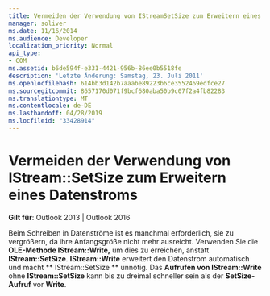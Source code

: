 ```yaml
---
title: Vermeiden der Verwendung von IStreamSetSize zum Erweitern eines Datenstroms
manager: soliver
ms.date: 11/16/2014
ms.audience: Developer
localization_priority: Normal
api_type:
- COM
ms.assetid: b6de594f-e331-4421-956b-86ee0b5518fe
description: 'Letzte Änderung: Samstag, 23. Juli 2011'
ms.openlocfilehash: 614bb3d142b7aaabe89223b6ce3552469edfce27
ms.sourcegitcommit: 8657170d071f9bcf680aba50b9c07f2a4fb82283
ms.translationtype: MT
ms.contentlocale: de-DE
ms.lasthandoff: 04/28/2019
ms.locfileid: "33428914"
---
```

# <a name="avoiding-using-istreamsetsize-to-extend-a-stream"></a>Vermeiden der Verwendung von IStream::SetSize zum Erweitern eines Datenstroms

  
  
**Gilt für**: Outlook 2013 | Outlook 2016 
  
Beim Schreiben in Datenströme ist es manchmal erforderlich, sie zu vergrößern, da ihre Anfangsgröße nicht mehr ausreicht. Verwenden Sie die **OLE-Methode IStream::Write,** um dies zu erreichen, anstatt **IStream::SetSize**. **IStream::Write** erweitert den Datenstrom automatisch und macht ** IStream::SetSize ** unnötig. Das **Aufrufen von IStream::Write** ohne **IStream::SetSize** kann bis zu dreimal schneller sein als der **SetSize-Aufruf** vor **Write**.
  

